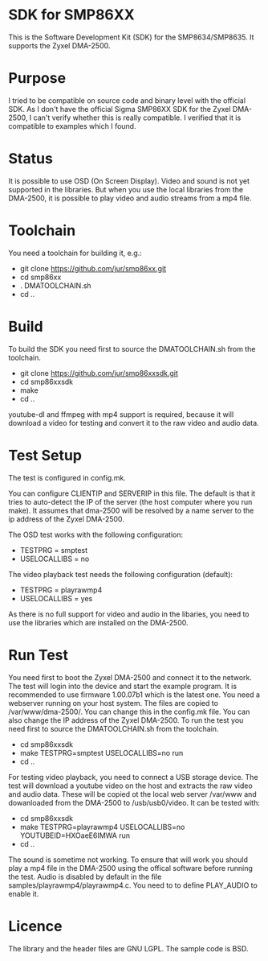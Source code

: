 # SDK for SMP86XX
This is the Software Development Kit (SDK) for the SMP8634/SMP8635.
It supports the Zyxel DMA-2500.

# Purpose
I tried to be compatible on source code and binary level with the official
SDK. As I don't have the official Sigma SMP86XX SDK for the Zyxel DMA-2500,
I can't verify whether this is really compatible. I verified that it is
compatible to examples which I found.

# Status
It is possible to use OSD (On Screen Display). Video and sound is not yet
supported in the libraries. But when you use the local libraries from the
DMA-2500, it is possible to play video and audio streams from a mp4 file.

# Toolchain
You need a toolchain for building it, e.g.:
* git clone https://github.com/jur/smp86xx.git
* cd smp86xx
* . DMATOOLCHAIN.sh
* cd ..

# Build
To build the SDK you need first to source the DMATOOLCHAIN.sh from the toolchain.

* git clone https://github.com/jur/smp86xxsdk.git
* cd smp86xxsdk
* make
* cd ..

youtube-dl and ffmpeg with mp4 support is required, because it will download
a video for testing and convert it to the raw video and audio data.

# Test Setup
The test is configured in config.mk.

You can configure CLIENTIP and SERVERIP in this file. The default is that it
tries to auto-detect the IP of the server (the host computer where you run
make). It assumes that dma-2500 will be resolved by a name server to the ip
address of the Zyxel DMA-2500.

The OSD test works with the following configuration:
* TESTPRG = smptest
* USELOCALLIBS = no

The video playback test needs the following configuration (default):
* TESTPRG = playrawmp4
* USELOCALLIBS = yes

As there is no full support for video and audio in the libaries, you need to
use the libraries which are installed on the DMA-2500.

# Run Test
You need first to boot the Zyxel DMA-2500 and connect it to the network. The
test will login into the device and start the example program.
It is recommended to use firmware 1.00.07b1 which is the latest one.
You need a webserver running on your host system. The files are copied to
/var/www/dma-2500/. You can change this in the config.mk file. You can also
change the IP address of the Zyxel DMA-2500.
To run the test you need first to source the DMATOOLCHAIN.sh from the toolchain.
* cd smp86xxsdk
* make TESTPRG=smptest USELOCALLIBS=no run
* cd ..

For testing video playback, you need to connect a USB storage device. The test
will download a youtube video on the host and extracts the raw video and audio
data. These will be copied ot the local web server /var/www and dowanloaded from
the DMA-2500 to /usb/usb0/video. It can be tested with:
* cd smp86xxsdk
* make TESTPRG=playrawmp4 USELOCALLIBS=no YOUTUBEID=HXOaeE6IMWA run
* cd ..

The sound is sometime not working. To ensure that will work you should play a
mp4 file in the DMA-2500 using the offical software before running the test.
Audio is disabled by default in the file samples/playrawmp4/playrawmp4.c. You
need to to define PLAY_AUDIO to enable it.

# Licence
The library and the header files are GNU LGPL.
The sample code is BSD.

